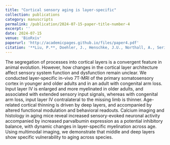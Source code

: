 ```yaml
---
title: "Cortical sensory aging is layer-specific"
collection: publications
category: manuscripts
permalink: /publication/2024-07-15-paper-title-number-4
excerpt: ''
date: 2024-07-15
venue: 'BioRxiv'
paperurl: 'http://academicpages.github.io/files/paper4.pdf'
citation: '**Liu, P.**, Doehler, J., Henschke, J.U., Northall, A., Serian, A., Loaiza-Carvajal, L.C., Budinger, E., Schwarzkopf, D. S., Speck, O., Pakan, J. M.P., and Kuehn, E. (2023). Cortical sensory aging is layer-specific. (p. 2023.12.01.567841). bioRxiv. https ://doi.org/10.1101/2023.12.01.567841'
---
```


The segregation of processes into cortical layers is a convergent feature in animal evolution. However, how changes in the cortical layer architecture affect sensory system function and dysfunction remain unclear. We conducted layer-specific in-vivo 7T-MRI of the primary somatosensory cortex in younger and older adults and in an adult with congenital arm loss. Input layer IV is enlarged and more myelinated in older adults, and associated with extended sensory input signals, whereas with congenital arm loss, input layer IV contralateral to the missing limb is thinner. Age-related cortical thinning is driven by deep layers, and accompanied by altered functional modulation and behavioral readouts. Calcium imaging and histology in aging mice reveal increased sensory-evoked neuronal activity accompanied by increased parvalbumin expression as a potential inhibitory balance, with dynamic changes in layer-specific myelination across age. Using multimodal imaging, we demonstrate that middle and deep layers show specific vulnerability to aging across species.
